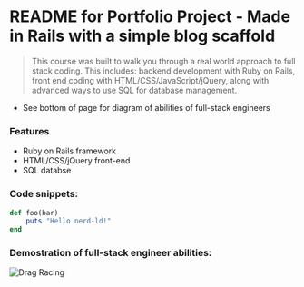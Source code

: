 # README for Portfolio Project - Made in Rails with a simple blog scaffold

> This course was built to walk you through a real world approach to full stack coding. This includes: backend development with Ruby on Rails, front end coding with HTML/CSS/JavaScript/jQuery, along with advanced ways to use SQL for database management.

* See bottom of page for diagram of abilities of full-stack engineers

### Features

- Ruby on Rails framework
- HTML/CSS/jQuery front-end
- SQL databse

### Code snippets:

```ruby
def foo(bar)
	puts "Hello nerd-ld!"
end
```

### Demostration of full-stack engineer abilities:

![Drag Racing](https://i.ytimg.com/vi/KEkrWRHCDQU/maxresdefault.jpg)

